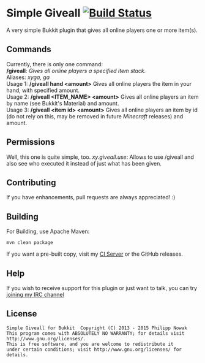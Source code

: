 Simple Giveall [![Build Status](https://ci.l1t.li/buildStatus/icon?job=public~SimpleGiveall) ](https://ci.l1t.li/job/public~SimpleGiveall)
=============

A very simple Bukkit plugin that gives all online players one or more item(s).

Commands
---------
Currently, there is only one command: <br>
__/giveall__: _Gives all online players a specified item stack._<br>
  Aliases: _xyga, ga_<br>
  Usage 1: __/giveall hand &lt;amount&gt;__ Gives all online players the item in your hand, with specified amount.<br>
  Usage 2: __/giveall &lt;ITEM_NAME&gt; &lt;amount&gt;__ Gives all online players an item by name (see Bukkit's Material) and amount. <br>
  Usage 3: __/giveall &lt;item id&gt; &lt;amount&gt;__ Gives all online players an item by id (do not rely on this, may be removed in future _Minecraft_ releases) and amount. <br>

Permissions
------------
Well, this one is quite simple, too.
*xy.giveall.use*: Allows to use /giveall and also see who executed it instead of just what has been given.<br>

Contributing
-------------
If you have enhancements, pull requests are always appreciated! :)

Building
---------
For Building, use Apache Maven:
````
mvn clean package
````
If you want a pre-built copy, visit my [CI Server](https://ci.l1t.li/job/public~SimpleGiveall/) or the GitHub releases.

Help
------
If you wish to receive support for this plugin or just want to talk, you can try [joining my IRC channel](http://irc.spi.gt/iris/?channels=lit)

License
--------
    Simple Giveall for Bukkit  Copyright (C) 2013 - 2015 Philipp Nowak
    This program comes with ABSOLUTELY NO WARRANTY; for details visit http://www.gnu.org/licenses/.
    This is free software, and you are welcome to redistribute it
    under certain conditions; visit http://www.gnu.org/licenses/ for details.
